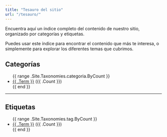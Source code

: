 ```yaml
---
title: "Tesauro del sitio"
url: "/tesauro/"
---
```


Encuentra aquí un índice completo del contenido de nuestro sitio, organizado por categorías y etiquetas.

<p>
    Puedes usar este índice para encontrar el contenido que más te interesa, o simplemente para explorar los diferentes temas que cubrimos.
</p>

## Categorías

<ul class="taxonomy-list">
    {{ range .Site.Taxonomies.categoria.ByCount }}
    <li>
        <a href="{{ .Page.Permalink }}">{{ .Term }}</a>
        <span class="term-count">({{ .Count }})</span>
    </li>
    {{ end }}
</ul>

---

## Etiquetas

<ul class="taxonomy-list">
    {{ range .Site.Taxonomies.tag.ByCount }}
    <li>
        <a href="{{ .Page.Permalink }}">{{ .Term }}</a>
        <span class="term-count">({{ .Count }})</span>
    </li>
    {{ end }}
</ul> 
